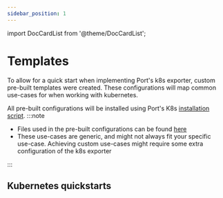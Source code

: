 ```yaml
---
sidebar_position: 1
---
```


import DocCardList from '@theme/DocCardList';

# Templates

To allow for a quick start when implementing Port's k8s exporter, custom pre-built templates were created. These configurations will map common use-cases for when working with kubernetes.

All pre-built configurations will be installed using Port's K8s [installation script](/build-your-software-catalog/sync-data-to-catalog/kubernetes/installation-methods/installation-script.md).
:::note

- Files used in the pre-built configurations can be found [here](https://github.com/port-labs/template-assets/tree/main/kubernetes)
- These use-cases are generic, and might not always fit your specific use-case. Achieving custom use-cases might require some extra configuration of the k8s exporter

:::

## Kubernetes quickstarts

<DocCardList/>
